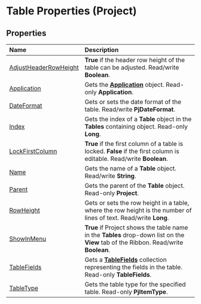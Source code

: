 
# Table Properties (Project)

## Properties



|**Name**|**Description**|
|:-----|:-----|
| [AdjustHeaderRowHeight](b6acb45c-14c2-8075-7b56-4eacf7c5fdd5.md)| **True** if the header row height of the table can be adjusted. Read/write **Boolean**.|
| [Application](9d052227-2cab-98e2-6680-adaecab7a4bc.md)|Gets the  **[Application](8eb91712-7784-a102-38c0-19bb056c27e9.md)** object. Read-only **Application**.|
| [DateFormat](69e0d08b-698e-8354-a583-b08122762f3f.md)|Gets or sets the date format of the table. Read/write  **PjDateFormat**.|
| [Index](f216af60-856b-883d-f91f-43f52a3808bf.md)|Gets the index of a  **Table** object in the **Tables** containing object. Read-only **Long**.|
| [LockFirstColumn](636e6683-39be-84ea-f40f-23adc5a85693.md)| **True** if the first column of a table is locked. **False** if the first column is editable. Read/write **Boolean**.|
| [Name](d4b65bdb-9129-1025-f89b-370a68b166eb.md)|Gets the name of a  **Table** object. Read/write **String**.|
| [Parent](ba398f84-4602-e650-19e7-f00b6046a249.md)|Gets the parent of the  **Table** object. Read-only **Project**.|
| [RowHeight](923379b4-5c36-cd84-43a0-48f334758855.md)|Gets or sets the row height in a table, where the row height is the number of lines of text. Read/write  **Long**.|
| [ShowInMenu](3f2be58d-4549-ac6e-e74c-40cf81e56db6.md)| **True** if Project shows the table name in the **Tables** drop-down list on the **View** tab of the Ribbon. Read/write **Boolean**.|
| [TableFields](2db4b5fd-6238-b4ab-dc9f-5de991eaad8e.md)|Gets a  **[TableFields](7f749404-0723-7a17-b83f-f43725c45fc5.md)** collection representing the fields in the table. Read-only **TableFields**.|
| [TableType](941b0bc0-e4f3-3eee-d54f-183cfbcdd7d9.md)|Gets the table type for the specified table. Read-only  **PjItemType**.|
